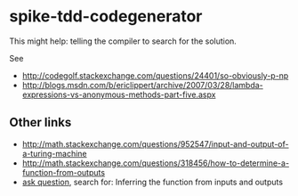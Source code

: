 # spike-tdd-codegenerator

This might help: telling the compiler to search for the solution. 

See 
  * http://codegolf.stackexchange.com/questions/24401/so-obviously-p-np
  * http://blogs.msdn.com/b/ericlippert/archive/2007/03/28/lambda-expressions-vs-anonymous-methods-part-five.aspx


## Other links

  * http://math.stackexchange.com/questions/952547/input-and-output-of-a-turing-machine
  * http://math.stackexchange.com/questions/318456/how-to-determine-a-function-from-outputs
  * [ask question](http://math.stackexchange.com/questions/ask), search for: Inferring the function from inputs and outputs
